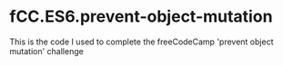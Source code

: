 # fCC.ES6.prevent-object-mutation
This is the code I used to complete the freeCodeCamp 'prevent object mutation' challenge
